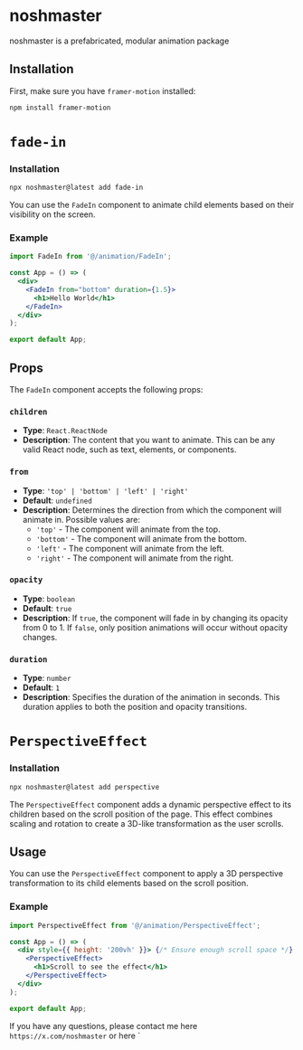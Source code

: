 # noshmaster

noshmaster is a prefabricated, modular animation package

## Installation

First, make sure you have `framer-motion` installed:

```bash
npm install framer-motion
```
# `fade-in`
### Installation
```bash
npx noshmaster@latest add fade-in
```

You can use the `FadeIn` component to animate child elements based on their visibility on the screen.

### Example

```jsx
import FadeIn from '@/animation/FadeIn';

const App = () => (
  <div>
    <FadeIn from="bottom" duration={1.5}>
      <h1>Hello World</h1>
    </FadeIn>
  </div>
);

export default App;
````
## Props

The `FadeIn` component accepts the following props:

### `children`

- **Type**: `React.ReactNode`
- **Description**: The content that you want to animate. This can be any valid React node, such as text, elements, or components.

### `from`

- **Type**: `'top' | 'bottom' | 'left' | 'right'`
- **Default**: `undefined`
- **Description**: Determines the direction from which the component will animate in. Possible values are:
  - `'top'` - The component will animate from the top.
  - `'bottom'` - The component will animate from the bottom.
  - `'left'` - The component will animate from the left.
  - `'right'` - The component will animate from the right.

### `opacity`

- **Type**: `boolean`
- **Default**: `true`
- **Description**: If `true`, the component will fade in by changing its opacity from 0 to 1. If `false`, only position animations will occur without opacity changes.

### `duration`

- **Type**: `number`
- **Default**: `1`
- **Description**: Specifies the duration of the animation in seconds. This duration applies to both the position and opacity transitions.


# `PerspectiveEffect`
### Installation

```bash
npx noshmaster@latest add perspective
```

The `PerspectiveEffect` component adds a dynamic perspective effect to its children based on the scroll position of the page. This effect combines scaling and rotation to create a 3D-like transformation as the user scrolls.

## Usage

You can use the `PerspectiveEffect` component to apply a 3D perspective transformation to its child elements based on the scroll position.

### Example

```jsx
import PerspectiveEffect from '@/animation/PerspectiveEffect';

const App = () => (
  <div style={{ height: '200vh' }}> {/* Ensure enough scroll space */}
    <PerspectiveEffect>
      <h1>Scroll to see the effect</h1>
    </PerspectiveEffect>
  </div>
);

export default App;
````

If you have any questions, please contact me here `https://x.com/noshmaster` or here `